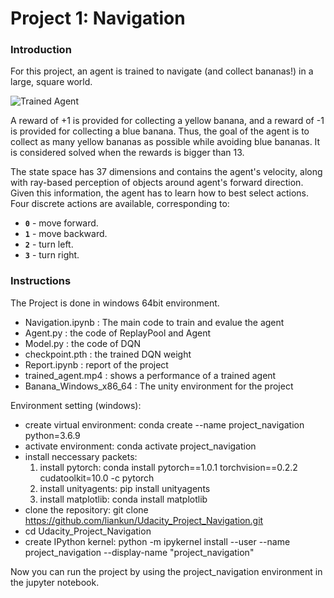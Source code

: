 [//]: # (Image References)

[image1]: https://user-images.githubusercontent.com/10624937/42135619-d90f2f28-7d12-11e8-8823-82b970a54d7e.gif "Trained Agent"

# Project 1: Navigation

### Introduction

For this project, an agent is trained to navigate (and collect bananas!) in a large, square world.  

![Trained Agent][image1]

A reward of +1 is provided for collecting a yellow banana, and a reward of -1 is provided for collecting a blue banana.  Thus, the goal of the agent is to collect as many yellow bananas as possible while avoiding blue bananas. It is considered solved when the rewards is bigger than 13. 

The state space has 37 dimensions and contains the agent's velocity, along with ray-based perception of objects around agent's forward direction.  Given this information, the agent has to learn how to best select actions.  Four discrete actions are available, corresponding to:
- **`0`** - move forward.
- **`1`** - move backward.
- **`2`** - turn left.
- **`3`** - turn right.

    
### Instructions
The Project is done in windows 64bit environment. 
- Navigation.ipynb : The main code to train and evalue the agent
- Agent.py : the code of ReplayPool and Agent
- Model.py : the code of DQN
- checkpoint.pth : the trained DQN weight
- Report.ipynb : report of the project
- trained_agent.mp4 : shows a performance of a trained agent
- Banana_Windows_x86_64 : The unity environment for the project 

Environment setting (windows):
- create virtual environment: conda create --name project_navigation python=3.6.9
- activate environment: conda activate project_navigation
- install neccessary packets:
  1. install pytorch: conda install pytorch==1.0.1 torchvision==0.2.2 cudatoolkit=10.0 -c pytorch 
  2. install unityagents: pip install unityagents
  3. install matplotlib: conda install matplotlib
- clone the repository: git clone https://github.com/liankun/Udacity_Project_Navigation.git
- cd Udacity_Project_Navigation
- create IPython kernel: python -m ipykernel install --user --name project_navigation --display-name "project_navigation" <br/>

Now you can run the project by using the project_navigation environment in the jupyter notebook.


